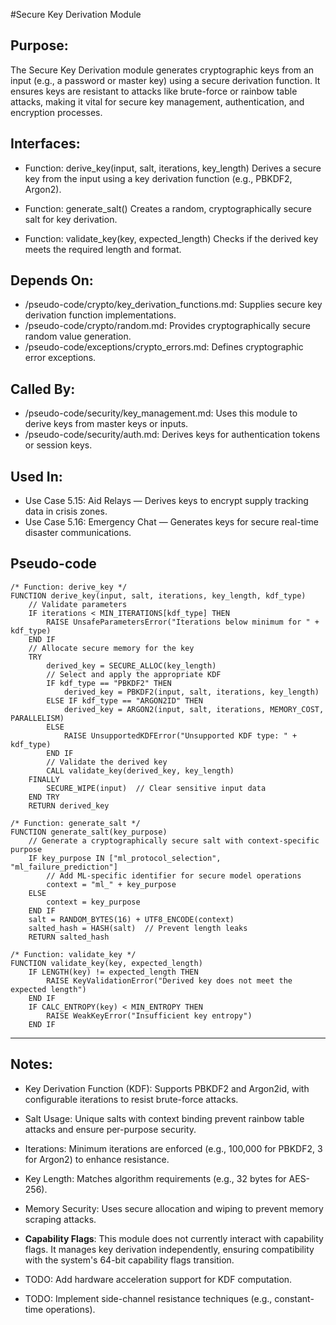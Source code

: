 #Secure Key Derivation Module

## Purpose:
The Secure Key Derivation module generates cryptographic keys from an input (e.g., a password or master key) using a secure derivation function. 
It ensures keys are resistant to attacks like brute-force or rainbow table attacks, making it vital for secure key management, authentication, 
and encryption processes.

## Interfaces:
- Function: derive_key(input, salt, iterations, key_length)
  Derives a secure key from the input using a key derivation function (e.g., PBKDF2, Argon2).

- Function: generate_salt()
  Creates a random, cryptographically secure salt for key derivation.

- Function: validate_key(key, expected_length)
  Checks if the derived key meets the required length and format.

## Depends On:
- /pseudo-code/crypto/key_derivation_functions.md: Supplies secure key derivation function implementations.
- /pseudo-code/crypto/random.md: Provides cryptographically secure random value generation.
- /pseudo-code/exceptions/crypto_errors.md: Defines cryptographic error exceptions.

## Called By:
- /pseudo-code/security/key_management.md: Uses this module to derive keys from master keys or inputs.
- /pseudo-code/security/auth.md: Derives keys for authentication tokens or session keys.

## Used In:
- Use Case 5.15: Aid Relays — Derives keys to encrypt supply tracking data in crisis zones.
- Use Case 5.16: Emergency Chat — Generates keys for secure real-time disaster communications.

## Pseudo-code
```pseudocode
/* Function: derive_key */
FUNCTION derive_key(input, salt, iterations, key_length, kdf_type)
    // Validate parameters
    IF iterations < MIN_ITERATIONS[kdf_type] THEN
        RAISE UnsafeParametersError("Iterations below minimum for " + kdf_type)
    END IF
    // Allocate secure memory for the key
    TRY
        derived_key = SECURE_ALLOC(key_length)
        // Select and apply the appropriate KDF
        IF kdf_type == "PBKDF2" THEN
            derived_key = PBKDF2(input, salt, iterations, key_length)
        ELSE IF kdf_type == "ARGON2ID" THEN
            derived_key = ARGON2(input, salt, iterations, MEMORY_COST, PARALLELISM)
        ELSE
            RAISE UnsupportedKDFError("Unsupported KDF type: " + kdf_type)
        END IF
        // Validate the derived key
        CALL validate_key(derived_key, key_length)
    FINALLY
        SECURE_WIPE(input)  // Clear sensitive input data
    END TRY
    RETURN derived_key

/* Function: generate_salt */
FUNCTION generate_salt(key_purpose)
    // Generate a cryptographically secure salt with context-specific purpose
    IF key_purpose IN ["ml_protocol_selection", "ml_failure_prediction"]
        // Add ML-specific identifier for secure model operations
        context = "ml_" + key_purpose
    ELSE
        context = key_purpose
    END IF
    salt = RANDOM_BYTES(16) + UTF8_ENCODE(context)
    salted_hash = HASH(salt)  // Prevent length leaks
    RETURN salted_hash

/* Function: validate_key */
FUNCTION validate_key(key, expected_length)
    IF LENGTH(key) != expected_length THEN
        RAISE KeyValidationError("Derived key does not meet the expected length")
    END IF
    IF CALC_ENTROPY(key) < MIN_ENTROPY THEN
        RAISE WeakKeyError("Insufficient key entropy")
    END IF
```

---

## Notes:
- Key Derivation Function (KDF): Supports PBKDF2 and Argon2id, with configurable iterations to resist brute-force attacks.
- Salt Usage: Unique salts with context binding prevent rainbow table attacks and ensure per-purpose security.
- Iterations: Minimum iterations are enforced (e.g., 100,000 for PBKDF2, 3 for Argon2) to enhance resistance.
- Key Length: Matches algorithm requirements (e.g., 32 bytes for AES-256).
- Memory Security: Uses secure allocation and wiping to prevent memory scraping attacks.
- **Capability Flags**: This module does not currently interact with capability flags. It manages key derivation independently, ensuring compatibility with the system's 64-bit capability flags transition.

- TODO: Add hardware acceleration support for KDF computation.
- TODO: Implement side-channel resistance techniques (e.g., constant-time operations).